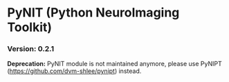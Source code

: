# PyNIT (Python NeuroImaging Toolkit)
### Version: 0.2.1

**Deprecation:** 
PyNIT module is not maintained anymore, please use PyNIPT (https://github.com/dvm-shlee/pynipt) instead.